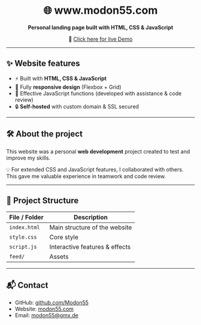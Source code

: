 <h1 align="center">🌐 www.modon55.com</h1>

<p align="center">
  <b>Personal landing page built with HTML, CSS & JavaScript</b><br/>
</p>

<p align="center">
  🔗   <a href="https://modon55.com" target="_blank">
     Click here for live Demo
  </a>
</p>

---

## ✨ Website features
- ⚡ Built with **HTML, CSS & JavaScript**
- 📱 Fully **responsive design** (Flexbox + Grid)
- 🧩 Effective JavaScript functions (developed with assistance & code review)
- 🔒 **Self-hosted** with custom domain & SSL secured

---

## 🛠 About the project
This website was a personal **web development** project created to test and improve my skills.

💡 For extended CSS and JavaScript features, I collaborated with others.<br>
This gave me valuable experience in teamwork and code review. 

---

## 📂 Project Structure
| File / Folder | Description |
|---------------|-------------|
| `index.html`  | Main structure of the website |
| `style.css`   | Core style |
| `script.js`   | Interactive features & effects |
| `feed/`       | Assets |

---

## 📬 Contact
- GitHub: [github.com/Modon55](https://github.com/Modon55)  
- Website: [modon55.com](https://modon55.com)  
- Email: modon55@gmx.de
